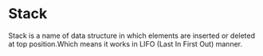 # Stack
Stack is a name of data structure in which elements are inserted or deleted at top position.Which means it works in LIFO (Last In First Out) manner.
